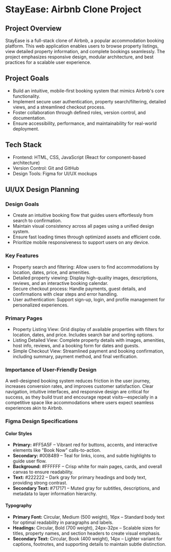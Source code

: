 # StayEase: Airbnb Clone Project

## Project Overview

StayEase is a full-stack clone of Airbnb, a popular accommodation booking platform. This web application enables users to browse property listings, view detailed property information, and complete bookings seamlessly. The project emphasizes responsive design, modular architecture, and best practices for a scalable user experience.

## Project Goals

- Build an intuitive, mobile-first booking system that mimics Airbnb's core functionality.
- Implement secure user authentication, property search/filtering, detailed views, and a streamlined checkout process.
- Foster collaboration through defined roles, version control, and documentation.
- Ensure accessibility, performance, and maintainability for real-world deployment.

## Tech Stack

- Frontend: HTML, CSS, JavaScript (React for component-based architecture)
- Version Control: Git and GitHub
- Design Tools: Figma for UI/UX mockups

## UI/UX Design Planning

### Design Goals

- Create an intuitive booking flow that guides users effortlessly from search to confirmation.
- Maintain visual consistency across all pages using a unified design system.
- Ensure fast loading times through optimized assets and efficient code.
- Prioritize mobile responsiveness to support users on any device.

### Key Features

- Property search and filtering: Allow users to find accommodations by location, dates, price, and amenities.
- Detailed property viewing: Display high-quality images, descriptions, reviews, and an interactive booking calendar.
- Secure checkout process: Handle payments, guest details, and confirmations with clear steps and error handling.
- User authentication: Support sign-up, login, and profile management for personalized experiences.

### Primary Pages

- Property Listing View: Grid display of available properties with filters for location, dates, and price. Includes search bar and sorting options.
- Listing Detailed View: Complete property details with images, amenities, host info, reviews, and a booking form for dates and guests.
- Simple Checkout View: Streamlined payment and booking confirmation, including summary, payment method, and final verification.

### Importance of User-Friendly Design

A well-designed booking system reduces friction in the user journey, increases conversion rates, and improves customer satisfaction. Clear navigation, intuitive interfaces, and responsive design are critical for success, as they build trust and encourage repeat visits—especially in a competitive space like accommodations where users expect seamless experiences akin to Airbnb.

### Figma Design Specifications

#### Color Styles

- **Primary:** #FF5A5F – Vibrant red for buttons, accents, and interactive elements like "Book Now" calls-to-action.
- **Secondary:** #008489 – Teal for links, icons, and subtle highlights to guide user flow.
- **Background:** #FFFFFF – Crisp white for main pages, cards, and overall canvas to ensure readability.
- **Text:** #222222 – Dark gray for primary headings and body text, providing strong contrast.
- **Secondary Text:** #717171 – Muted gray for subtitles, descriptions, and metadata to layer information hierarchy.

#### Typography

- **Primary Font:** Circular, Medium (500 weight), 16px – Standard body text for optimal readability in paragraphs and labels.
- **Headings:** Circular, Bold (700 weight), 24px-32px – Scalable sizes for titles, property names, and section headers to create visual emphasis.
- **Secondary Text:** Circular, Book (400 weight), 14px – Lighter variant for captions, footnotes, and supporting details to maintain subtle distinction.

